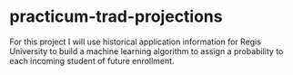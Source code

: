 # practicum-trad-projections
For this project I will use historical application information for Regis University to build a machine learning algorithm to assign a probability to each incoming student of future enrollment.
